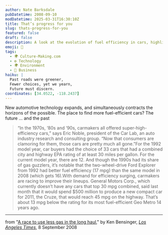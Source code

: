 ```yaml
---
author: Nate Barksdale
pubDatetime: 2008-09-10
modDatetime: 2025-03-31T16:30:10Z
title: That’s progress for you
slug: thats-progress-for-you
featured: false
draft: false
description: A look at the evolution of fuel efficiency in cars, highlighting a stark decline in options despite increasing consumer demand.
emoji: 🚗
tags:
  - 🌍 Culture-Making.com
  - ⚙️ Technology
  - 🌍 Environment
  - 💼 Business
haiku: |
  Past roads were greener,  
  Fewer choices, yet we yearn,  
  Future must discern.
coordinates: [34.0522, -118.2437]
---
```


New automotive technology expands, and simultaneously contracts the horizons of the possible. The place to find more fuel-efficient cars? The future ... and the past

> “In the 1970s, ‘80s and ‘90s, carmakers all offered super-high-efficiency cars,” says Eric Noble, president of the Car Lab, an auto industry research and consulting group. “Now that consumers are clamoring for them, those cars are pretty much all gone.”For the 1992 model year, car buyers had the choice of 33 cars that had a combined city and highway EPA rating of at least 30 miles per gallon. For the current model year, there are 12. And though the 1990s had its share of gas guzzlers, it’s notable that the two-wheel-drive Ford Explorer from 1992 had better fuel efficiency (17 mpg) than the same model in 2008 (which gets 16).With demand for efficiency surging, carmakers are racing to improve their lineups. General Motors Corp., which currently doesn’t have any cars that top 30 mpg combined, said last month that it would spend $500 million to produce a new compact car for 2011, the Cruze, that would reach 45 mpg on the highway. That’s about 13 mpg below the rating for its most fuel-efficient Geo Metro 14 years ago.

---

from "[A race to use less gas in the long haul](http://web.archive.org/web/20090214100752/http://www.latimes.com:80/la-fi-ultramile9-2008sep09,0,3857338,full.story)," by Ken Bensinger, [_Los Angeles Times_](https://www.google.com/search?q=%22_Los%20Angeles%20Times_%22%20latimes.com), 8 September 2008
